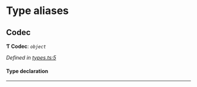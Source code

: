 

# Type aliases

<a id="codec"></a>

##  Codec

**Ƭ Codec**: *`object`*

*Defined in [types.ts:5](https://github.com/polkadot-js/common/blob/ccc1529/packages/trie-codec/src/types.ts#L5)*

#### Type declaration

___


